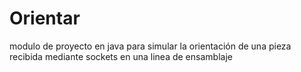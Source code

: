 # Orientar
modulo de proyecto en java para simular la orientación de una pieza recibida mediante sockets en una linea de ensamblaje 
